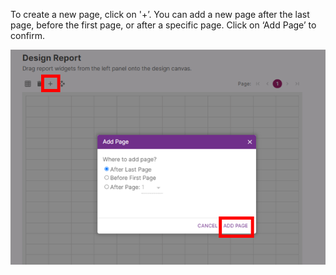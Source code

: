 To create a new page, click on '+’. You can add a new page after the last page, before the first page, or after a specific page. Click on ‘Add Page’ to confirm.

![add-page](../../res/design-customized-report/add-page.png)
